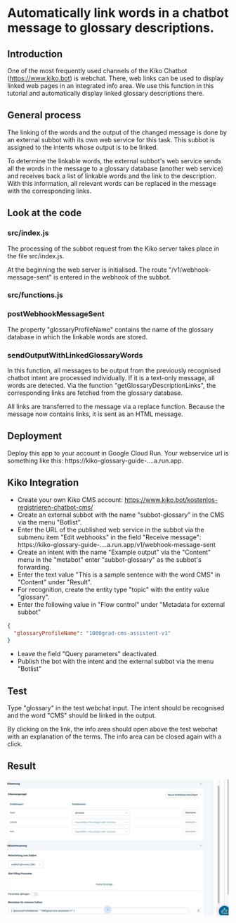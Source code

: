 # Automatically link words in a chatbot message to glossary descriptions.
## Introduction
One of the most frequently used channels of the Kiko Chatbot (https://www.kiko.bot) is webchat. There, web links can be used to display linked web pages in an integrated info area.
We use this function in this tutorial and automatically display linked glossary descriptions there.

## General process
The linking of the words and the output of the changed message is done by an external subbot with its own web service for this task. This subbot is assigned to the intents whose output is to be linked.

To determine the linkable words, the external subbot's web service sends all the words in the message to a glossary database (another web service) and receives back a list of linkable words and the link to the description. With this information, all relevant words can be replaced in the message with the corresponding links. 

## Look at the code

### src/index.js

The processing of the subbot request from the Kiko server takes place in the file src/index.js.

At the beginning the web server is initialised.
The route "/v1/webhook-message-sent" is entered in the webhook of the subbot.

### src/functions.js

### postWebhookMessageSent
The property "glossaryProfileName" contains the name of the glossary database in which the linkable words are stored.

### sendOutputWithLinkedGlossaryWords
In this function, all messages to be output from the previously recognised chatbot intent are processed individually. If it is a text-only message, all words are detected. Via the function "getGlossaryDescriptionLinks", the corresponding links are fetched from the glossary database.

All links are transferred to the message via a replace function. Because the message now contains links, it is sent as an HTML message.

## Deployment
Deploy this app to your account in Google Cloud Run. Your webservice url is something like this: https://kiko-glossary-guide-....a.run.app.

## Kiko Integration
- Create your own Kiko CMS account: https://www.kiko.bot/kostenlos-registrieren-chatbot-cms/
- Create an external subbot with the name "subbot-glossary" in the CMS via the menu "Botlist". 
- Enter the URL of the published web service in the subbot via the submenu item "Edit webhooks" in the field "Receive message": https://kiko-glossary-guide-....a.run.app/v1/webhook-message-sent
- Create an intent with the name "Example output" via the "Content" menu in the "metabot" enter "subbot-glossary" as the subbot's forwarding.
- Enter the text value "This is a sample sentence with the word CMS" in "Content" under "Result".
- For recognition, create the entity type "topic" with the entity value "glossary".
- Enter the following value in "Flow control" under "Metadata for external subbot"
```json
{
  "glossaryProfileName": "1000grad-cms-assistent-v1"
}
```
- Leave the field "Query parameters" deactivated.
- Publish the bot with the intent and the external subbot via the menu "Botlist"

## Test
Type "glossary" in the test webchat input. The intent should be recognised and the word "CMS" should be linked in the output.

By clicking on the link, the info area should open above the test webchat with an explanation of the terms. The info area can be closed again with a click.

## Result

![GIF video](docs/kiko-glossary-guide.gif)